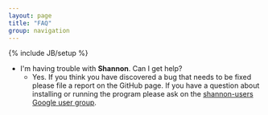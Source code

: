 ```yaml
---
layout: page
title: "FAQ"
group: navigation
---
```


{% include JB/setup %}

- I'm having trouble with __Shannon__. Can I get help?
  - Yes. If you think you have discovered a bug that needs to be fixed please
    file a report on the GitHub page. If you have a question about installing
    or running the program please ask on the [shannon-users Google user
    group](https://groups.google.com/forum/#!forum/shannon-users).

